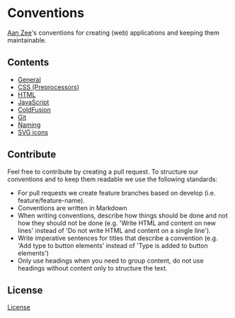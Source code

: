 # Conventions
[Aan Zee](http://www.aanzee.nl)'s conventions for creating (web) applications and keeping them maintainable.

## Contents
- [General](general/README.md)
- [CSS (Preprocessors)](css/README.md)
- [HTML](html/README.md)
- [JavaScript](javascript/README.md)
- [ColdFusion](coldfusion/README.md)
- [Git](git/README.md)
- [Naming](naming/README.md)
- [SVG icons](svg-icons/README.md)

## Contribute
Feel free to contribute by creating a pull request. To structure our conventions and to keep them readable we use the following standards:
- For pull requests we create feature branches based on develop (i.e. feature/feature-name).
- Conventions are written in Markdown
- When writing conventions, describe how things should be done and not how they should not be done (e.g. 'Write HTML and content on new lines' instead of 'Do not write HTML and content on a single line').
- Write imperative sentences for titles that describe a convention (e.g. 'Add type to button elements' instead of 'Type is added to button elements')
- Only use headings when you need to group content, do not use headings without content only to structure the text.

## License
[License](LICENSE.md)